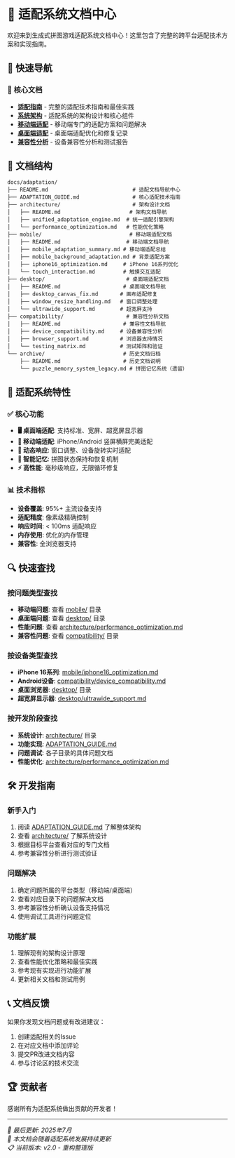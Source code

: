 # 📱 适配系统文档中心

欢迎来到生成式拼图游戏适配系统文档中心！这里包含了完整的跨平台适配技术方案和实现指南。

## 🚀 快速导航

### 📖 核心文档
- **[适配指南](./ADAPTATION_GUIDE.md)** - 完整的适配技术指南和最佳实践
- **[系统架构](./architecture/)** - 适配系统的架构设计和核心组件
- **[移动端适配](./mobile/)** - 移动端专门的适配方案和问题解决
- **[桌面端适配](./desktop/)** - 桌面端适配优化和修复记录
- **[兼容性分析](./compatibility/)** - 设备兼容性分析和测试报告

## 📁 文档结构

```
docs/adaptation/
├── README.md                           # 适配文档导航中心
├── ADAPTATION_GUIDE.md                 # 核心适配技术指南
├── architecture/                       # 架构设计文档
│   ├── README.md                      # 架构文档导航
│   ├── unified_adaptation_engine.md  # 统一适配引擎架构
│   └── performance_optimization.md   # 性能优化策略
├── mobile/                            # 移动端适配文档
│   ├── README.md                     # 移动端文档导航
│   ├── mobile_adaptation_summary.md # 移动端适配总结
│   ├── mobile_background_adaptation.md # 背景适配方案
│   ├── iphone16_optimization.md     # iPhone 16系列优化
│   └── touch_interaction.md         # 触摸交互适配
├── desktop/                          # 桌面端适配文档
│   ├── README.md                    # 桌面端文档导航
│   ├── desktop_canvas_fix.md       # 画布适配修复
│   ├── window_resize_handling.md   # 窗口调整处理
│   └── ultrawide_support.md        # 超宽屏支持
├── compatibility/                    # 兼容性分析文档
│   ├── README.md                    # 兼容性文档导航
│   ├── device_compatibility.md     # 设备兼容性分析
│   ├── browser_support.md          # 浏览器支持情况
│   └── testing_matrix.md           # 测试矩阵和验证
└── archive/                         # 历史文档归档
    ├── README.md                    # 历史文档说明
    └── puzzle_memory_system_legacy.md # 拼图记忆系统（遗留）
```

## 🎯 适配系统特性

### ✅ 核心功能
- **🖥️ 桌面端适配**: 支持标准、宽屏、超宽屏显示器
- **📱 移动端适配**: iPhone/Android 竖屏横屏完美适配
- **🔄 动态响应**: 窗口调整、设备旋转实时适配
- **🧠 智能记忆**: 拼图状态保持和恢复机制
- **⚡ 高性能**: 毫秒级响应，无限循环修复

### 📊 技术指标
- **设备覆盖**: 95%+ 主流设备支持
- **适配精度**: 像素级精确控制
- **响应时间**: < 100ms 适配响应
- **内存使用**: 优化的内存管理
- **兼容性**: 全浏览器支持

## 🔍 快速查找

### 按问题类型查找
- **移动端问题**: 查看 [mobile/](./mobile/) 目录
- **桌面端问题**: 查看 [desktop/](./desktop/) 目录
- **性能问题**: 查看 [architecture/performance_optimization.md](./architecture/performance_optimization.md)
- **兼容性问题**: 查看 [compatibility/](./compatibility/) 目录

### 按设备类型查找
- **iPhone 16系列**: [mobile/iphone16_optimization.md](./mobile/iphone16_optimization.md)
- **Android设备**: [compatibility/device_compatibility.md](./compatibility/device_compatibility.md)
- **桌面浏览器**: [desktop/](./desktop/) 目录
- **超宽屏显示器**: [desktop/ultrawide_support.md](./desktop/ultrawide_support.md)

### 按开发阶段查找
- **系统设计**: [architecture/](./architecture/) 目录
- **功能实现**: [ADAPTATION_GUIDE.md](./ADAPTATION_GUIDE.md)
- **问题调试**: 各子目录的具体问题文档
- **性能优化**: [architecture/performance_optimization.md](./architecture/performance_optimization.md)

## 🛠️ 开发指南

### 新手入门
1. 阅读 [ADAPTATION_GUIDE.md](./ADAPTATION_GUIDE.md) 了解整体架构
2. 查看 [architecture/](./architecture/) 了解系统设计
3. 根据目标平台查看对应的专门文档
4. 参考兼容性分析进行测试验证

### 问题解决
1. 确定问题所属的平台类型（移动端/桌面端）
2. 查看对应目录下的问题解决文档
3. 参考兼容性分析确认设备支持情况
4. 使用调试工具进行问题定位

### 功能扩展
1. 理解现有的架构设计原理
2. 查看性能优化策略和最佳实践
3. 参考现有实现进行功能扩展
4. 更新相关文档和测试用例

## 📞 文档反馈

如果你发现文档问题或有改进建议：
1. 创建适配相关的Issue
2. 在对应文档中添加评论
3. 提交PR改进文档内容
4. 参与讨论区的技术交流

## 🏆 贡献者

感谢所有为适配系统做出贡献的开发者！

---

*📝 最后更新: 2025年7月*  
*🔄 本文档会随着适配系统发展持续更新*  
*📋 当前版本: v2.0 - 重构整理版*